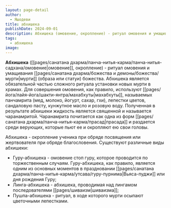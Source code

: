 ```yaml
---
layout: page-detail
author:
  - Яшодеви
title: абхишека
publishDate: 2024-09-01
description: Абхишека (омовение, окропление) - ритуал омовения и умащивания мурти (образа или статуи) божества.
tags:
  - абхишека
image:
---
```

**Абхишека** ([[pages/санатана дхарма/панча-нитья-карма/панча-нитья-садхана/омовение|омовение]], окропление) - ритуал омовения и умащивания [[pages/санатана дхарма/божества и демоны/божества/мурти|мурти]] (образа или статуи) божества. Абхишека является обязательной частью сложного ритуала установки новых мурти в храмах. Для совершения омовения, как правило, используют [[pages/йога/лайя-йога/шакти-янтра/махабхуты|махабхуты]], называемых панчамрита (мед, молоко, йогурт, сахар, гхи), лепестки цветов, сандаловую пасту, кунжутное масло и розовую воду. Полученная в результате абхишеки жидкость является священной и называется чаранамритой. Чаранамрита почитается как одна из форм [[pages/санатана дхарма/панча-нитья-карма/прасад|прасада]] и раздается среди верующих, которые пьют ее и окропляют ею свои головы.

 Абхишека - окропление ученика при обряде посвящения или жертвователя при обряде благословения.
Существуют различные виды абхишеки:

- Гуру-абхишека - омовение стоп гуру, которое проводится по торжественным случаям. Гуру-абхишека, как правило, является одним из основных моментов в праздновании [[pages/санатана дхарма/панча-нитья-карма/утсава/гуру-пурнима|Вьяса-пуджи]] или дня рождения Гуру;
- Линга-абхишека - абхишека, проводимая над лингамом последователями [[pages/шиваизм|шиваизма]];
- Пушпа-абхишека - ритуал, в ходе которого мурти осыпают цветочными лепестками.

